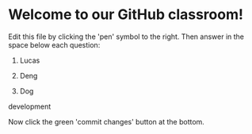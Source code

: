 # Welcome to our GitHub classroom!

Edit this file by clicking the 'pen' symbol to the right.
Then answer in the space below each question:

1. Lucas

2. Deng

3. Dog

development


Now click the green 'commit changes' button at the bottom.

